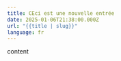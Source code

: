 ```yaml
---
title: CEci est une nouvelle entrée
date: 2025-01-06T21:38:00.000Z
url: "{{title | slug}}"
language: fr
---
```

content
